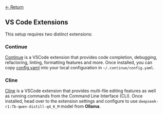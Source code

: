 [← Return](../README.md)

## VS Code Extensions

This setup requires two distinct extensions:

### Continue

[Continue](https://marketplace.visualstudio.com/items?itemName=Continue.continue)
is a VSCode extension that provides code completion, debugging, refactoring,
linting, formatting features and more. Once installed, you can copy
[config.yaml](../config/config.yaml) into your local configuration in
`~/.continue/config.yaml`.

### Cline

[Cline](https://marketplace.visualstudio.com/items?itemName=saoudrizwan.claude-dev)
is a VSCode extension that provides multi-file editing features as well as
running commands from the Command Line Interface (CLI). Once installed, head
over to the extension settings and configure to use
`deepseek-r1:7b-qwen-distill-q4_K_M` model from **Ollama**.

